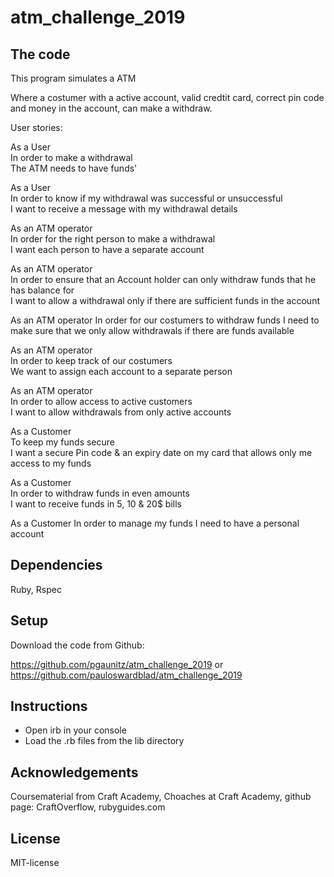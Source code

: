 # atm_challenge_2019

## The code

This program simulates a ATM

Where a costumer with a active account, valid credtit card, correct pin code and
money in the account, can make a withdraw. 

User stories:

As a User       
In order to make a withdrawal      
The ATM needs to have funds'

As a User               
In order to know if my withdrawal was successful or unsuccessful               
I want to receive a message with my withdrawal details

As an ATM operator          
In order for the right person to make a withdrawal            
I want each person to have a separate account

As an ATM operator           
In order to ensure that an Account holder can only withdraw funds that he has balance for           
I want to allow a withdrawal only if there are sufficient funds in the account

As an ATM operator
In order for our costumers to withdraw funds
I need to make sure that we only allow withdrawals if there are funds available

As an ATM operator      
In order to keep track of our costumers     
We want to assign each account to a separate person

As an ATM operator             
In order to allow access to active customers             
I want to allow withdrawals from only active accounts

As a Customer              
To keep my funds secure             
I want a secure Pin code & an expiry date on my card that allows only me access to my funds

As a Customer    
In order to withdraw funds in even amounts  
I want to receive funds in 5, 10 & 20$ bills

As a Customer
In order to manage my funds
I need to have a personal account




## Dependencies

Ruby, Rspec

## Setup
Download the code from Github:

https://github.com/pgaunitz/atm_challenge_2019
or
https://github.com/pauloswardblad/atm_challenge_2019

## Instructions

- Open irb in your console
- Load the .rb files from the lib directory


## Acknowledgements

Coursematerial from Craft Academy, Choaches at Craft Academy, github page: CraftOverflow, rubyguides.com

## License
MIT-license

